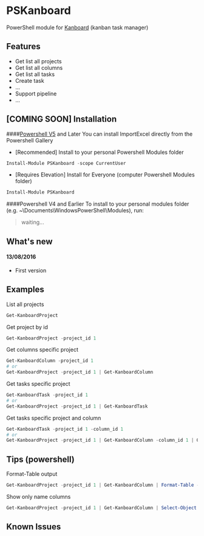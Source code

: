 # PSKanboard
PowerShell module for [Kanboard](https://kanboard.net/) (kanban task manager)
## Features

* Get list all projects
* Get list all columns
* Get list all tasks
* Create task
* ...
* Support pipeline
* ...

## [COMING SOON] Installation
####[Powershell V5](https://www.microsoft.com/en-us/download/details.aspx?id=50395) and Later
You can install ImportExcel directly from the Powershell Gallery

* [Recommended] Install to your personal Powershell Modules folder
```powershell
Install-Module PSKanboard -scope CurrentUser
```
* [Requires Elevation] Install for Everyone (computer Powershell Modules folder)
```powershell
Install-Module PSKanboard
```

####Powershell V4 and Earlier
To install to your personal modules folder (e.g. ~\Documents\WindowsPowerShell\Modules), run:

> waiting...

## What's new

#### 13/08/2016

* First version

## Examples

List all projects
```powershell
Get-KanboardProject
```
Get project by id
```powershell
Get-KanboardProject -project_id 1
```
Get columns specific project
```powershell
Get-KanboardColumn -project_id 1
# or
Get-KanboardProject -project_id 1 | Get-KanboardColumn
```
Get tasks specific project
```powershell
Get-KanboardTask -project_id 1
# or
Get-KanboardProject -project_id 1 | Get-KanboardTask
```
Get tasks specific project and column
```powershell
Get-KanboardTask -project_id 1 -column_id 1
# or
Get-KanboardProject -project_id 1 | Get-KanboardColumn -column_id 1 | Get-KanboardTask
```

## Tips (powershell)

Format-Table output
```powershell
Get-KanboardProject -project_id 1 | Get-KanboardColumn | Format-Table -Property * -AutoSize
```
Show only name columns
```powershell
Get-KanboardProject -project_id 1 | Get-KanboardColumn | Select-Object -Property name
```

## Known Issues
